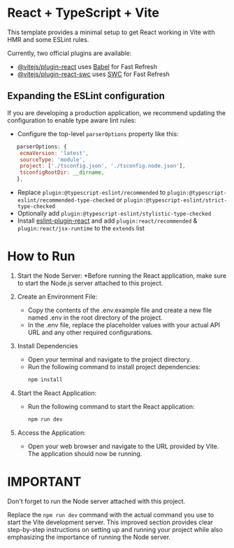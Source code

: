 # React + TypeScript + Vite

This template provides a minimal setup to get React working in Vite with HMR and some ESLint rules.

Currently, two official plugins are available:

- [@vitejs/plugin-react](https://github.com/vitejs/vite-plugin-react/blob/main/packages/plugin-react/README.md) uses [Babel](https://babeljs.io/) for Fast Refresh
- [@vitejs/plugin-react-swc](https://github.com/vitejs/vite-plugin-react-swc) uses [SWC](https://swc.rs/) for Fast Refresh

## Expanding the ESLint configuration

If you are developing a production application, we recommend updating the configuration to enable type aware lint rules:

- Configure the top-level `parserOptions` property like this:

```js
   parserOptions: {
    ecmaVersion: 'latest',
    sourceType: 'module',
    project: ['./tsconfig.json', './tsconfig.node.json'],
    tsconfigRootDir: __dirname,
   },
```

- Replace `plugin:@typescript-eslint/recommended` to `plugin:@typescript-eslint/recommended-type-checked` or `plugin:@typescript-eslint/strict-type-checked`
- Optionally add `plugin:@typescript-eslint/stylistic-type-checked`
- Install [eslint-plugin-react](https://github.com/jsx-eslint/eslint-plugin-react) and add `plugin:react/recommended` & `plugin:react/jsx-runtime` to the `extends` list

# How to Run
1. Start the Node Server:
 *Before running the React application, make sure to start the Node.js server attached to this project.

2. Create an Environment File:
   * Copy the contents of the .env.example file and create a new file named .env in the root directory of the project.
   * In the .env file, replace the placeholder values with your actual API URL and any other required configurations.

3. Install Dependencies
   * Open your terminal and navigate to the project directory.
   * Run the following command to install project dependencies:
     ```bash
     npm install
     ```

4. Start the React Application:
   * Run the following command to start the React application:
     ```bash
     npm run dev
     ```

5. Access the Application:
   * Open your web browser and navigate to the URL provided by Vite. The application should now be running.

# IMPORTANT

Don't forget to run the Node server attached with this project.

Replace the `npm run dev` command with the actual command you use to start the Vite development server. This improved section provides clear step-by-step instructions on setting up and running your project while also emphasizing the importance of running the Node server.

   
